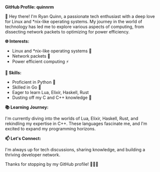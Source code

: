 **GitHub Profile: quinnrm**

👋 Hey there! I'm Ryan Quinn, a passionate tech enthusiast with a deep love for Linux and *nix-like operating systems. My journey in the world of technology has led me to explore various aspects of computing, from dissecting network packets to optimizing for power efficiency.

**🌐 Interests:**
- Linux and *nix-like operating systems 🐧
- Network packets 📡
- Power efficient computing ⚡

**🚀 Skills:**
- Proficient in Python 🐍
- Skilled in Go 🚀
- Eager to learn Lua, Elixir, Haskell, Rust
- Dusting off my C and C++ knowledge 🧹

**📚 Learning Journey:**

I'm currently diving into the worlds of Lua, Elixir, Haskell, Rust, and rekindling my expertise in C++. These languages fascinate me, and I'm excited to expand my programming horizons.

**📫 Let's Connect:**

I'm always up for tech discussions, sharing knowledge, and building a thriving developer network.

Thanks for stopping by my GitHub profile! 👨‍💻✨
